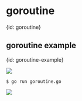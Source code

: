 # goroutine
{id: goroutine}


## goroutine example
{id: goroutine-example}


![](examples/goroutine/goroutine.go)

```
$ go run goroutine.go
```

![](examples/goroutine/goroutine.out)
